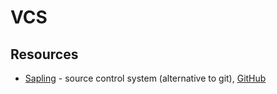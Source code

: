 # VCS

## Resources

- [Sapling](https://sapling-scm.com/) - source control system (alternative to git), [GitHub](https://github.com/facebook/sapling)
